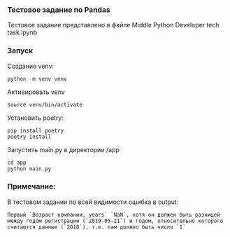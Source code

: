 ### Тестовое задание по Pandas
Тестовое задание представлено в файле Middle Python Developer tech task.ipynb

### Запуск
Создание venv: 
```python
python -m venv venv
```
Активировать venv
```shell
source venv/bin/activate
```
Установить poetry:
```
pip install poetry
poetry install
```
Запустить main.py в директории /app
```shell
cd app
python main.py
```

### Примечание:
В тестовом задании по всей видимости ошибка в output:
```
Первый `Возраст компании, years` `NaN`, хотя он должен быть разницей между годом регистрации (`2019-05-21`) и годом, относительно которого считаются данные (`2018`), т.е. там должно быть число `1`
```